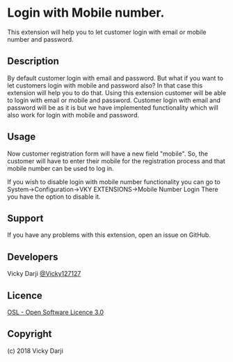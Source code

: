 Login with Mobile number.
=================
This extension will help you to let customer login with email or mobile number and password.

Description
-----------
By default customer login with email and password. But what if you want to let customers login with mobile and password also? In that case this extension will help you to do that. Using this extension customer will be able to login with email or mobile and password. Customer login with email and password will be as it is but we have implemented functionality which will also work for login with mobile and password.

Usage
-----
Now customer registration form will have a new field "mobile". So, the customer will have
to enter their mobile for the registration process and that mobile number can be used to log
in.

If you wish to disable login with mobile number functionality you can go to System->Configuration->VKY EXTENSIONS->Mobile Number Login There you have the option
to disable it. 

Support
-------
If you have any problems with this extension, open an issue on GitHub.

Developers
----------
Vicky Darji
[@Vicky127127](https://twitter.com/Vicky127127)

Licence
-------
[OSL - Open Software Licence 3.0](http://opensource.org/licenses/osl-3.0.php)

Copyright
---------
(c) 2018 Vicky Darji

